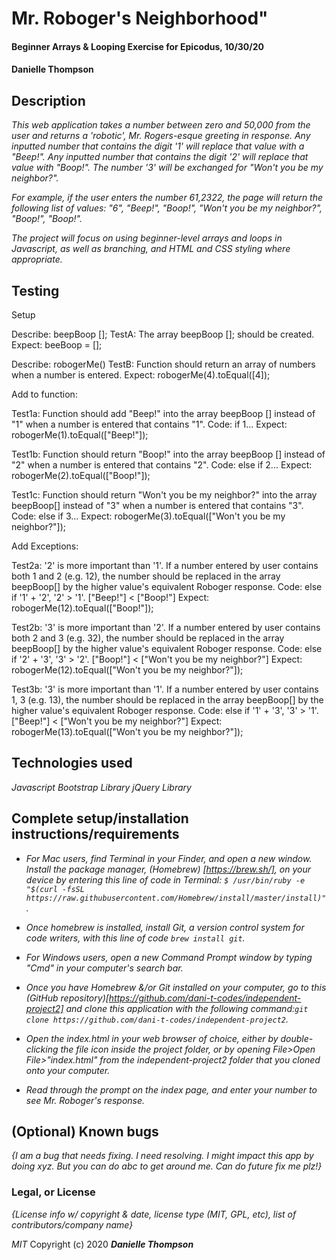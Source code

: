 # Mr. Roboger's Neighborhood"

#### Beginner Arrays & Looping Exercise for Epicodus, 10/30/20

#### Danielle Thompson

## Description

_This web application takes a number between zero and 50,000 from the user and returns a 'robotic', Mr. Rogers-esque greeting in response. Any inputted number that contains the digit '1' will replace that value with a "Beep!". Any inputted number that contains the digit '2' will replace that  value with "Boop!". The number '3' will be exchanged for "Won't you be my neighbor?"._ 

_For example, if the user enters the number 61,2322, the page will return the following list of values: "6", "Beep!", "Boop!", "Won't you be my neighbor?", "Boop!", "Boop!"._

_The project will focus on using beginner-level arrays and loops in Javascript, as well as branching, and HTML and CSS styling where appropriate._

## Testing 

Setup

Describe: beepBoop [];
TestA: The array beepBoop []; should be created. 
Expect: beeBoop = [];

Describe: robogerMe()
TestB: Function should return an array of numbers when a number is entered.
Expect: robogerMe(4).toEqual([4]);

Add to function:  

Test1a: Function should add "Beep!" into the array beepBoop [] instead of "1" when a number is entered that contains "1".
Code: if 1...
Expect: robogerMe(1).toEqual(["Beep!"]);

Test1b: Function should return "Boop!" into the array beepBoop [] instead of "2" when a number is entered that contains "2". 
Code: else if 2...
Expect: robogerMe(2).toEqual(["Boop!"]);

Test1c: Function should return "Won't you be my neighbor?" into the array beepBoop[] instead of "3" when a number is entered that contains "3". 
Code: else if 3...
Expect: robogerMe(3).toEqual(["Won't you be my neighbor?"]);


Add Exceptions: 

Test2a: '2' is more important than '1'. 
If a number entered by user contains both 1 and 2 (e.g. 12), the number should be replaced in the array beepBoop[] by the higher value's equivalent Roboger response. 
Code: else if '1' + '2', '2' > '1'.
["Beep!"] < ["Boop!"]
Expect: robogerMe(12).toEqual(["Boop!"]);

Test2b: '3' is more important than '2'. 
If a number entered by user contains both 2 and 3 (e.g. 32), the number should be replaced in the array beepBoop[] by the higher value's equivalent Roboger response. 
Code: else if '2' + '3', '3' > '2'. ["Boop!"] < ["Won't you be my neighbor?"]
Expect: robogerMe(12).toEqual(["Won't you be my neighbor?"]);

Test3b: '3' is more important than '1'. 
If a number entered by user contains 1, 3 (e.g. 13), the number should be replaced in the array beepBoop[] by the higher value's equivalent Roboger response. 
Code: else if '1' + '3', '3' > '1'. ["Beep!"] < ["Won't you be my neighbor?"]
Expect: robogerMe(13).toEqual(["Won't you be my neighbor?"]);


## Technologies used

_Javascript_
_Bootstrap Library_
_jQuery Library_

## Complete setup/installation instructions/requirements

* _For Mac users, find Terminal in your Finder, and open a new window. Install the package manager, (Homebrew) [https://brew.sh/], on your device by entering this line of code in Terminal: `$ /usr/bin/ruby -e "$(curl -fsSL https://raw.githubusercontent.com/Homebrew/install/master/install)"`._
* _Once homebrew is installed, install Git, a version control system for code writers, with this line of code `brew install git`._

* _For Windows users, open a new Command Prompt window by typing "Cmd" in your computer's search bar._
* _Once you have Homebrew &/or Git installed on your computer, go to this (GitHub repository)[https://github.com/dani-t-codes/independent-project2] and clone this application with the following command:`git clone https://github.com/dani-t-codes/independent-project2`._
* _Open the index.html in your web browser of choice, either by double-clicking the file icon inside the project folder, or by opening File>Open File>"index.html" from the independent-project2 folder that you cloned onto your computer._
* _Read through the prompt on the index page, and enter your number to see Mr. Roboger's response._

## (Optional) Known bugs

_{I am a *bug* that needs fixing. I need resolving. I might impact this app by doing xyz. But you can do abc to get around me. Can do future fix me plz!}_


### Legal, or License 

_{License info w/ copyright & date, license type (MIT, GPL, etc), list of contributors/company name}_

_MIT_ Copyright (c) 2020 **_Danielle Thompson_**